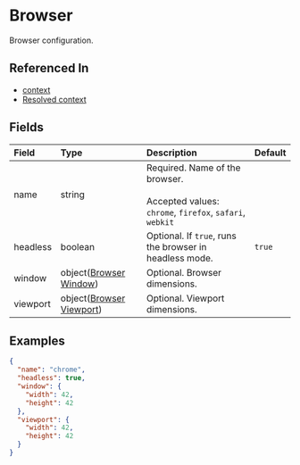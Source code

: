 
# Browser

Browser configuration.

## Referenced In

- [context](/docs/references/schemas/context)
- [Resolved context](/docs/references/schemas/resolved-context)

## Fields

Field | Type | Description | Default
:-- | :-- | :-- | :--
name | string | Required. Name of the browser.<br/><br/>Accepted values: `chrome`, `firefox`, `safari`, `webkit` | 
headless | boolean | Optional. If `true`, runs the browser in headless mode. | `true`
window | object([Browser Window](/docs/references/schemas/browser-window)) | Optional. Browser dimensions. | 
viewport | object([Browser Viewport](/docs/references/schemas/browser-viewport)) | Optional. Viewport dimensions. | 

## Examples

```json
{
  "name": "chrome",
  "headless": true,
  "window": {
    "width": 42,
    "height": 42
  },
  "viewport": {
    "width": 42,
    "height": 42
  }
}
```
